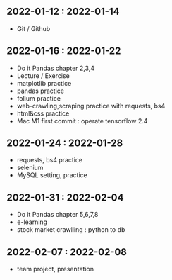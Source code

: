 ## 2022-01-12 : 2022-01-14

- Git / Github

## 2022-01-16 : 2022-01-22

- Do it Pandas chapter 2,3,4
- Lecture / Exercise
- matplotlib practice
- pandas practice
- folium practice
- web-crawling,scraping practice with requests, bs4
- html&css practice
- Mac M1 first commit : operate tensorflow 2.4

## 2022-01-24 : 2022-01-28

- requests, bs4 practice
- selenium
- MySQL setting, practice

## 2022-01-31 : 2022-02-04

- Do it Pandas chapter 5,6,7,8
- e-learning
- stock market crawlling : python to db

## 2022-02-07 : 2022-02-08

- team project, presentation